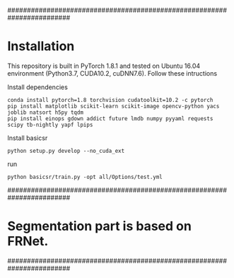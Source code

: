 ########################################################################
# Installation

This repository is built in PyTorch 1.8.1 and tested on Ubuntu 16.04 environment (Python3.7, CUDA10.2, cuDNN7.6).
Follow these intructions

Install dependencies
```
conda install pytorch=1.8 torchvision cudatoolkit=10.2 -c pytorch
pip install matplotlib scikit-learn scikit-image opencv-python yacs joblib natsort h5py tqdm
pip install einops gdown addict future lmdb numpy pyyaml requests scipy tb-nightly yapf lpips
```
Install basicsr
```
python setup.py develop --no_cuda_ext
```
run
```
python basicsr/train.py -opt all/Options/test.yml
```
########################################################################
# Segmentation part is based on FRNet.
########################################################################
